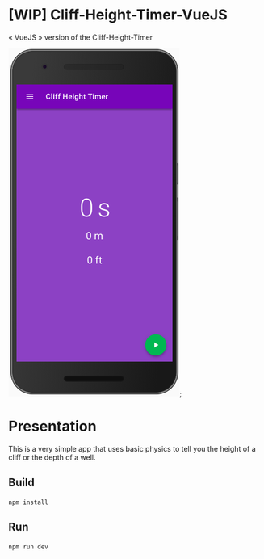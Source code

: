 # [WIP] Cliff-Height-Timer-VueJS

« VueJS » version of the Cliff-Height-Timer

![Démo](demo.png);

# Presentation

This is a very simple app that uses basic physics to tell you the height of a cliff or the depth of a well.

## Build

```
npm install
```

## Run

```
npm run dev
```